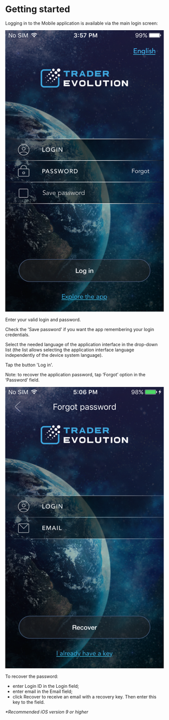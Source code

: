 # Getting started

Logging in to the Mobile application is available via the main login screen:

![](../../../../.gitbook/assets/1%20%281%29.png)


Enter your valid login and password.

Check the 'Save password' if you want the app remembering your login credentials.

Select the needed language of the application interface in the drop-down list \(the list allows selecting the application interface language independently of the device system language\).

Tap the button 'Log in'.

Note: to recover the application password, tap ‘Forgot’ option in the ‘Password’ field.

![](../../../../.gitbook/assets/2.png)


  
To recover the password:

* enter Login ID in the Login field;
* enter email in the Email field;
* click Recover to receive an email with a recovery key. Then enter this key to the field.

_\*Recommended iOS version 9 or higher_

